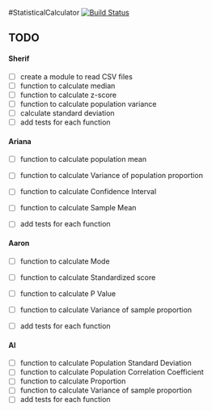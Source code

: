 #StatisticalCalculator
[![Build Status](https://travis-ci.org/am2892/StatisticalCalculator.svg?branch=master)](https://travis-ci.org/am2892/StatisticalCalculator)

## TODO
#### Sherif
- [ ]  create a module to read CSV files
- [ ]  function to calculate median
- [ ]  function to calculate z-score
- [ ]  function to calculate population variance
- [ ]  calculate standard deviation
- [ ]  add tests for each function

#### Ariana
- [ ]  function to calculate population mean
- [ ]  function to calculate Variance of population proportion
- [ ]  function to calculate Confidence Interval
- [ ]  function to calculate Sample Mean
- [ ]  add tests for each function


#### Aaron
- [ ]  function to calculate Mode
- [ ]  function to calculate Standardized score
- [ ]  function to calculate P Value
- [ ]  function to calculate Variance of sample proportion
- [ ]  add tests for each function


#### Al
- [ ]  function to calculate Population Standard Deviation
- [ ]  function to calculate Population Correlation Coefficient
- [ ]  function to calculate Proportion
- [ ]  function to calculate Variance of sample proportion
- [ ]  add tests for each function
